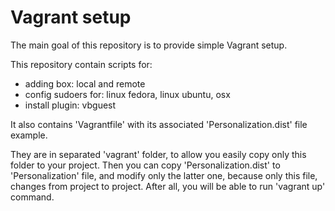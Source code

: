 Vagrant setup
=============

The main goal of this repository is to provide simple Vagrant setup. 

This repository contain scripts for:
- adding box: local and remote
- config sudoers for: linux fedora, linux ubuntu, osx 
- install plugin: vbguest

It also contains 'Vagrantfile' with its associated 'Personalization.dist' file example.

They are in separated 'vagrant' folder, to allow you easily copy only this folder to your project.
Then you can copy 'Personalization.dist' to 'Personalization' file, and modify only the latter one, because only this file, changes from project to project.
After all, you will be able to run 'vagrant up' command.
